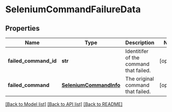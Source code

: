 # SeleniumCommandFailureData

## Properties
Name | Type | Description | Notes
------------ | ------------- | ------------- | -------------
**failed_command_id** | **str** | Identitifer of the command that failed. | [optional] 
**failed_command** | [**SeleniumCommandInfo**](SeleniumCommandInfo.md) | The original command that failed. | [optional] 

[[Back to Model list]](../README.md#documentation-for-models) [[Back to API list]](../README.md#documentation-for-api-endpoints) [[Back to README]](../README.md)


